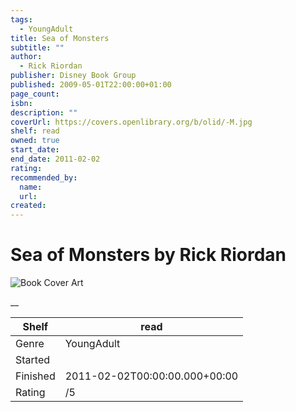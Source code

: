 ```yaml
---
tags:
  - YoungAdult
title: Sea of Monsters
subtitle: ""
author:
  - Rick Riordan
publisher: Disney Book Group
published: 2009-05-01T22:00:00+01:00
page_count:
isbn:
description: ""
coverUrl: https://covers.openlibrary.org/b/olid/-M.jpg
shelf: read
owned: true
start_date:
end_date: 2011-02-02
rating:
recommended_by:
  name:
  url:
created:
---
```


# Sea of Monsters by Rick Riordan

![Book Cover Art](https://covers.openlibrary.org/b/olid/-M.jpg)

__

| Shelf | read |
| --- | --- |
| Genre | YoungAdult |
| Started |  |
| Finished | 2011-02-02T00:00:00.000+00:00 |
| Rating | /5 |

